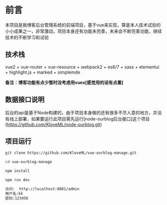 # 前言

本项目是我博客后台管理系统的前端项目，基于vue来实现，算是本人技术试验的小小成果之一，非常激动，项目本身还有功能未完善，未来会不断完善功能，继续技术的不断学习和试验

## 技术栈

vue2 + vue-router + vue-resource + webpack2 + es6/7 + sass + elementui + highlight.js + marked + simplemde

**备注：博客功能有点少暂时没考虑用vuex[感觉用的话有点重]**

## 数据接口说明
后台的api是基于Node构建的，由于项目本身做的还有很多不尽人意的地方，并没有线上部署，如果要运行此项目需先运行[node-ourblog后台接口]这个项目(https://github.com/KloveML/node-ourblog.git)


## 项目运行

``` bash
git clone https://github.com/KloveML/vue-ourblog-manage.git

cd vue-ourblog-manage

npm install

npm run dev

访问:  http://localhost:8081/admin
用户名:kk
密码:123456

```
